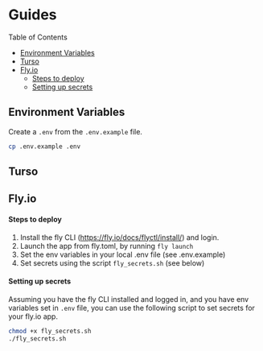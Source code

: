 # Guides

Table of Contents

- [Environment Variables](#environment-variables)
- [Turso](#turso)
- [Fly.io](#flyio)
  - [Steps to deploy](#steps-to-deploy)
  - [Setting up secrets](#setting-up-secrets)
  



## Environment Variables

Create a `.env` from the `.env.example` file.
```bash
cp .env.example .env
```

## Turso



## Fly.io

#### Steps to deploy

1. Install the fly CLI (https://fly.io/docs/flyctl/install/) and login.
2. Launch the app from fly.toml, by running `fly launch`
3. Set the env variables in your local .env file (see .env.example)
4. Set secrets using the script `fly_secrets.sh` (see below)


#### Setting up secrets

Assuming you have the fly CLI installed and logged in, and you have env variables set in `.env` file, you can use the following script to set secrets for your fly.io app.

```bash
chmod +x fly_secrets.sh
./fly_secrets.sh
```

